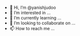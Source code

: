 - 👋 Hi, I’m @yanishjudoo
- 👀 I’m interested in ...
- 🌱 I’m currently learning ...
- 💞️ I’m looking to collaborate on ...
- 📫 How to reach me ...

<!---
yanishjudoo/yanishjudoo is a ✨ special ✨ repository because its `README.md` (this file) appears on your GitHub profile.
You can click the Preview link to take a look at your changes.
--->
